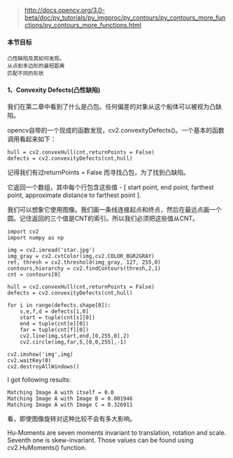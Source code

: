 
>http://docs.opencv.org/3.0-beta/doc/py_tutorials/py_imgproc/py_contours/py_contours_more_functions/py_contours_more_functions.html

#### 本节目标

```
凸性缺陷及其如何发现。
从点到多边形的最短距离
匹配不同的形状
```

#### 1、Convexity Defects(凸性缺陷)

我们在第二章中看到了什么是凸包。任何偏差的对象从这个船体可以被视为凸缺陷。

opencv自带的一个现成的函数发现，cv2.convexityDefects()。一个基本的函数调用看起来如下：

```
hull = cv2.convexHull(cnt,returnPoints = False)
defects = cv2.convexityDefects(cnt,hull)
```

记得我们有过returnPoints = False  而寻找凸包，为了找到凸缺陷。

它返回一个数组，其中每个行包含这些值  - [ start point, end point, farthest point, approximate distance to farthest point ].

我们可以想象它使用图像。我们画一条线连接起点和终点，然后在最远点画一个圆。记住返回的三个值是CNT的索引。所以我们必须把这些值从CNT。


```
import cv2
import numpy as np

img = cv2.imread('star.jpg')
img_gray = cv2.cvtColor(img,cv2.COLOR_BGR2GRAY)
ret, thresh = cv2.threshold(img_gray, 127, 255,0)
contours,hierarchy = cv2.findContours(thresh,2,1)
cnt = contours[0]

hull = cv2.convexHull(cnt,returnPoints = False)
defects = cv2.convexityDefects(cnt,hull)

for i in range(defects.shape[0]):
    s,e,f,d = defects[i,0]
    start = tuple(cnt[s][0])
    end = tuple(cnt[e][0])
    far = tuple(cnt[f][0])
    cv2.line(img,start,end,[0,255,0],2)
    cv2.circle(img,far,5,[0,0,255],-1)

cv2.imshow('img',img)
cv2.waitKey(0)
cv2.destroyAllWindows()
```

I got following results:
```
Matching Image A with itself = 0.0
Matching Image A with Image B = 0.001946
Matching Image A with Image C = 0.326911
```

看，即使图像旋转对这种比较不会有多大影响。

Hu-Moments are seven moments invariant to translation, rotation and scale. Seventh one is skew-invariant. Those values can be found using cv2.HuMoments() function.








